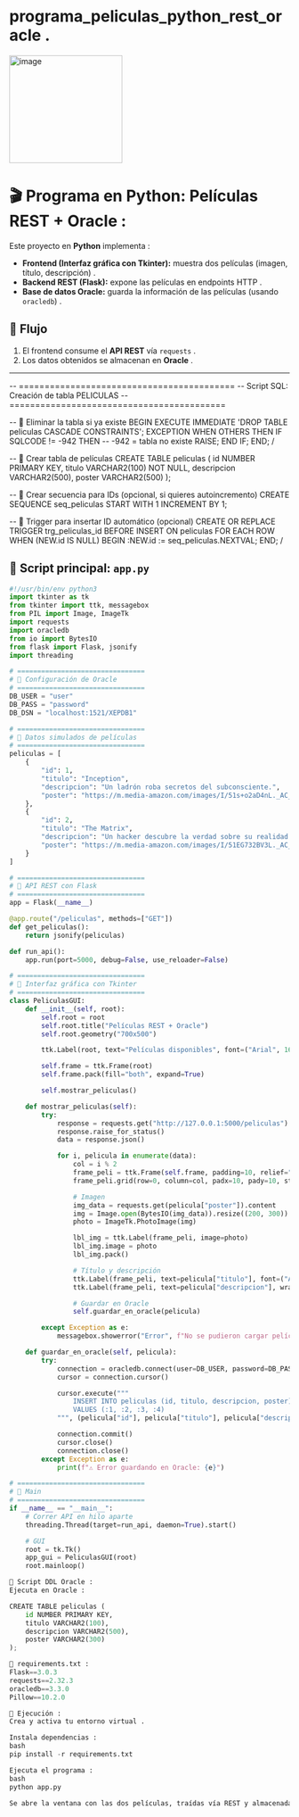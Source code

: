 # programa_peliculas_python_rest_oracle .

<img width="203" height="193" alt="image" src="https://github.com/user-attachments/assets/acd0ce8a-579d-497b-a76e-797430d0bb13" />  

# 🎬 Programa en Python: Películas REST + Oracle :
Este proyecto en **Python** implementa :

- **Frontend (Interfaz gráfica con Tkinter):** muestra dos películas (imagen, título, descripción) .  
- **Backend REST (Flask):** expone las películas en endpoints HTTP .  
- **Base de datos Oracle:** guarda la información de las películas (usando `oracledb`) .  

## 🔹 Flujo
1. El frontend consume el **API REST** vía `requests` .  
2. Los datos obtenidos se almacenan en **Oracle** .  

---
-- ==========================================
-- Script SQL: Creación de tabla PELICULAS
-- ==========================================

-- 🔹 Eliminar la tabla si ya existe
BEGIN
    EXECUTE IMMEDIATE 'DROP TABLE peliculas CASCADE CONSTRAINTS';
EXCEPTION
    WHEN OTHERS THEN
        IF SQLCODE != -942 THEN -- -942 = tabla no existe
            RAISE;
        END IF;
END;
/

-- 🔹 Crear tabla de películas
CREATE TABLE peliculas (
    id NUMBER PRIMARY KEY,
    titulo VARCHAR2(100) NOT NULL,
    descripcion VARCHAR2(500),
    poster VARCHAR2(500)
);

-- 🔹 Crear secuencia para IDs (opcional, si quieres autoincremento)
CREATE SEQUENCE seq_peliculas START WITH 1 INCREMENT BY 1;

-- 🔹 Trigger para insertar ID automático (opcional)
CREATE OR REPLACE TRIGGER trg_peliculas_id
BEFORE INSERT ON peliculas
FOR EACH ROW
WHEN (NEW.id IS NULL)
BEGIN
    :NEW.id := seq_peliculas.NEXTVAL;
END;
/

## 📌 Script principal: `app.py`
```python
#!/usr/bin/env python3
import tkinter as tk
from tkinter import ttk, messagebox
from PIL import Image, ImageTk
import requests
import oracledb
from io import BytesIO
from flask import Flask, jsonify
import threading

# ================================
# 🔹 Configuración de Oracle
# ================================
DB_USER = "user"
DB_PASS = "password"
DB_DSN = "localhost:1521/XEPDB1"

# ================================
# 🔹 Datos simulados de películas
# ================================
peliculas = [
    {
        "id": 1,
        "titulo": "Inception",
        "descripcion": "Un ladrón roba secretos del subconsciente.",
        "poster": "https://m.media-amazon.com/images/I/51s+o2aD4nL._AC_.jpg"
    },
    {
        "id": 2,
        "titulo": "The Matrix",
        "descripcion": "Un hacker descubre la verdad sobre su realidad.",
        "poster": "https://m.media-amazon.com/images/I/51EG732BV3L._AC_SY445_.jpg"
    }
]

# ================================
# 🔹 API REST con Flask
# ================================
app = Flask(__name__)

@app.route("/peliculas", methods=["GET"])
def get_peliculas():
    return jsonify(peliculas)

def run_api():
    app.run(port=5000, debug=False, use_reloader=False)

# ================================
# 🔹 Interfaz gráfica con Tkinter
# ================================
class PeliculasGUI:
    def __init__(self, root):
        self.root = root
        self.root.title("Películas REST + Oracle")
        self.root.geometry("700x500")

        ttk.Label(root, text="Películas disponibles", font=("Arial", 16)).pack(pady=10)

        self.frame = ttk.Frame(root)
        self.frame.pack(fill="both", expand=True)

        self.mostrar_peliculas()

    def mostrar_peliculas(self):
        try:
            response = requests.get("http://127.0.0.1:5000/peliculas")
            response.raise_for_status()
            data = response.json()

            for i, pelicula in enumerate(data):
                col = i % 2
                frame_peli = ttk.Frame(self.frame, padding=10, relief="ridge")
                frame_peli.grid(row=0, column=col, padx=10, pady=10, sticky="n")

                # Imagen
                img_data = requests.get(pelicula["poster"]).content
                img = Image.open(BytesIO(img_data)).resize((200, 300))
                photo = ImageTk.PhotoImage(img)

                lbl_img = ttk.Label(frame_peli, image=photo)
                lbl_img.image = photo
                lbl_img.pack()

                # Título y descripción
                ttk.Label(frame_peli, text=pelicula["titulo"], font=("Arial", 14, "bold")).pack(pady=5)
                ttk.Label(frame_peli, text=pelicula["descripcion"], wraplength=200).pack()

                # Guardar en Oracle
                self.guardar_en_oracle(pelicula)

        except Exception as e:
            messagebox.showerror("Error", f"No se pudieron cargar películas: {e}")

    def guardar_en_oracle(self, pelicula):
        try:
            connection = oracledb.connect(user=DB_USER, password=DB_PASS, dsn=DB_DSN)
            cursor = connection.cursor()

            cursor.execute("""
                INSERT INTO peliculas (id, titulo, descripcion, poster)
                VALUES (:1, :2, :3, :4)
            """, (pelicula["id"], pelicula["titulo"], pelicula["descripcion"], pelicula["poster"]))

            connection.commit()
            cursor.close()
            connection.close()
        except Exception as e:
            print(f"⚠️ Error guardando en Oracle: {e}")

# ================================
# 🔹 Main
# ================================
if __name__ == "__main__":
    # Correr API en hilo aparte
    threading.Thread(target=run_api, daemon=True).start()

    # GUI
    root = tk.Tk()
    app_gui = PeliculasGUI(root)
    root.mainloop()

🔹 Script DDL Oracle :
Ejecuta en Oracle :

CREATE TABLE peliculas (
    id NUMBER PRIMARY KEY,
    titulo VARCHAR2(100),
    descripcion VARCHAR2(500),
    poster VARCHAR2(300)
);

🔹 requirements.txt :
Flask==3.0.3
requests==2.32.3
oracledb==3.3.0
Pillow==10.2.0

🚀 Ejecución :
Crea y activa tu entorno virtual .

Instala dependencias :
bash
pip install -r requirements.txt

Ejecuta el programa :
bash
python app.py

Se abre la ventana con las dos películas, traídas vía REST y almacenadas en Oracle .
